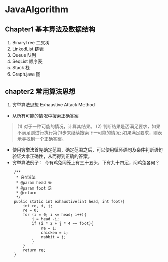 # JavaAlgorithm
## Chapter1 基本算法及数据结构
1. BinaryTree  二叉树
2. LinkedList 链表
3. Queue    队列
4. SeqList  顺序表
5. Stack    栈
6. Graph.java 图


## chapter2 常用算法思想
1. 穷举算法思想 Exhaustive Attack Method
 - 从所有可能的情况中搜索正确答案
 > (1) 对于一种可能的情况，计算其结果。
 > (2) 判断结果是否满足要求，如果不满足则进行执行第(1)步来继续搜索下一可能的情况; 如果满足要求，则表示寻找到一个正确答案。
 - 使用穷举法首先确定范围，确定范围之后，可以使用循环语句及条件判断语句验证大拿正确性，从而得到正确的答案。
 - 穷举算法例子：
    今有鸡兔同笼上有三十五头，下有九十四足，问鸡兔各何？
 ```
     /**
      * 穷举算法
      * @param head 头
      * @param foot 足
      * @return
      */
     public static int exhaustive(int head, int foot){
         int re, i, j;
         re = 0;
         for (i = 0; i <= head; i++){
             j = head -i;
             if (i * 2 + j * 4 == foot){
                 re = 1;
                 chicken = i;
                 rabbit = j;
             }
         }
         return re;
     }

```
